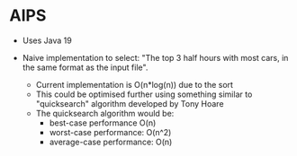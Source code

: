 # AIPS

* Uses Java 19

* Naive implementation to select: "The top 3 half hours with most cars, in the same format as the input file".
  * Current implementation is O(n*log(n)) due to the sort
  * This could be optimised further using something similar to "quicksearch" algorithm developed by Tony Hoare
  * The quicksearch algorithm would be: 
    * best-case performance O(n)
    * worst-case performance: O(n^2)
    * average-case performance: O(n)